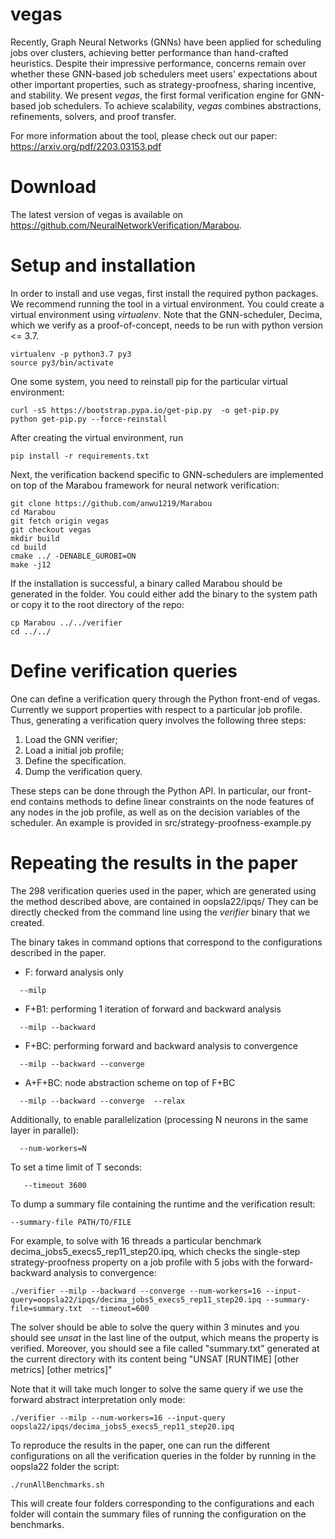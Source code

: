 # vegas
Recently, Graph Neural Networks (GNNs) have been applied for scheduling jobs
over clusters, achieving better performance than hand-crafted heuristics.
Despite their impressive performance, concerns remain over whether these
GNN-based job schedulers meet users' expectations about other important
properties, such as strategy-proofness, sharing incentive, and stability.
We present *vegas*, the first formal verification engine for GNN-based job
schedulers. To achieve scalability, *vegas* combines abstractions,
refinements, solvers, and proof transfer.

For more information about the tool, please check out our paper: https://arxiv.org/pdf/2203.03153.pdf


# Download
The latest version of vegas is available on https://github.com/NeuralNetworkVerification/Marabou.

# Setup and installation

In order to install and use vegas, first install the required python packages.
We recommend running the tool in a virtual environment. You could create a
virtual environment using *virtualenv*. Note that the GNN-scheduler, Decima,
which we verify as a proof-of-concept, needs to be run with python version <= 3.7.
```
virtualenv -p python3.7 py3
source py3/bin/activate 
```

One some system, you need to reinstall pip for the particular virtual environment:
```
curl -sS https://bootstrap.pypa.io/get-pip.py  -o get-pip.py 
python get-pip.py --force-reinstall
```

After creating the virtual environment, run
```
pip install -r requirements.txt
```

Next, the verification backend specific to GNN-schedulers are
implemented on top of the Marabou framework for neural network verification:
```
git clone https://github.com/anwu1219/Marabou
cd Marabou
git fetch origin vegas
git checkout vegas
mkdir build
cd build
cmake ../ -DENABLE_GUROBI=ON
make -j12
```

If the installation is successful, a binary called Marabou should be generated
in the folder. You could either add the binary to the system path or copy it to
the root directory of the repo:

```
cp Marabou ../../verifier
cd ../../
```

# Define verification queries

One can define a verification query through the Python front-end of vegas.
Currently we support properties with respect to a particular job profile.
Thus, generating a verification query involves the following three steps:
1. Load the GNN verifier;
2. Load a initial job profile;
3. Define the specification.
4. Dump the verification query.

These steps can be done through the Python API. In particular, our front-end
contains methods to define linear constraints on the node features of any
nodes in the job profile, as well as on the decision variables of the scheduler.
An example is provided in src/strategy-proofness-example.py

# Repeating the results in the paper

The 298 verification queries used in the paper,
which are generated using the method described above, are contained
in oopsla22/ipqs/ They can be directly checked from the command line
using the *verifier* binary that we created. 

The binary takes in command options that correspond to the configurations described in the paper.
- F: forward analysis only
```
  --milp
```
- F+B1: performing 1 iteration of forward and backward analysis
```
  --milp --backward
```
- F+BC: performing forward and backward analysis to convergence
```
  --milp --backward --converge
```
- A+F+BC: node abstraction scheme on top of F+BC
```
  --milp --backward --converge  --relax
```

Additionally, to enable parallelization (processing N neurons in the same layer in parallel):
```
  --num-workers=N
```

To set a time limit of T seconds:
```
   --timeout 3600
```

To dump a summary file containing the runtime and the verification result:
```
--summary-file PATH/TO/FILE
```


For example, to solve with 16 threads a particular benchmark decima_jobs5_execs5_rep11_step20.ipq,
which checks the single-step strategy-proofness property on a job profile with
5 jobs with the forward-backward analysis to convergence:
```
./verifier --milp --backward --converge --num-workers=16 --input-query=oopsla22/ipqs/decima_jobs5_execs5_rep11_step20.ipq --summary-file=summary.txt  --timeout=600

```

The solver should be able to solve the query within 3 minutes and you should
 see *unsat* in the last line of the output, which means the property is verified.
Moreover, you should see a file called "summary.txt" generated at the current directory
with its content being
"UNSAT [RUNTIME] [other metrics] [other metrics]" 

Note that it will take much longer to solve the same query if we use the
forward abstract interpretation only mode:
```
./verifier --milp --num-workers=16 --input-query oopsla22/ipqs/decima_jobs5_execs5_rep11_step20.ipq

```

To reproduce the results in the paper, one can run the different configurations
on all the verification queries in the folder by running in the oopsla22 folder the script:
```
./runAllBenchmarks.sh
```

This will create four folders corresponding to the configurations and each folder
will contain the summary files of running the configuration on the benchmarks.

